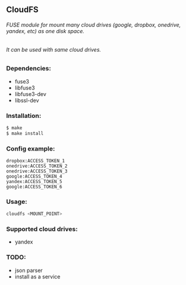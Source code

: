 ## CloudFS

###### FUSE module for mount many cloud drives (*google*, *dropbox*, *onedrive*, *yandex*, etc) as one disk space.
###### It can be used with same cloud drives.

### Dependencies:
- fuse3
- libfuse3
- libfuse3-dev
- libssl-dev

### Installation:
```sh
$ make
$ make install
```

### Config example:
```
dropbox:ACCESS_TOKEN_1
onedrive:ACCESS_TOKEN_2
onedrive:ACCESS_TOKEN_3
google:ACCESS_TOKEN_4
yandex:ACCESS_TOKEN_5
google:ACCESS_TOKEN_6
```

### Usage:
```sh
cloudfs <MOUNT_POINT>
```

### Supported cloud drives:
- yandex

### TODO:
- json parser
- install as a service
